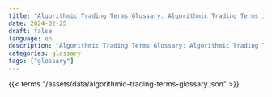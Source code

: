 ```yaml
---
title: "Algorithmic Trading Terms Glossary: Algorithmic Trading Terms in 2024"  
date: 2024-02-25
draft: false
language: en
description: "Algorithmic Trading Terms Glossary: Algorithmic Trading Terms in 2024 | Algorithmic Trading Terms Glossary"
categories: glossary
tags: ["glossary"]
---
```


{{< terms "/assets/data/algorithmic-trading-terms-glossary.json" >}}